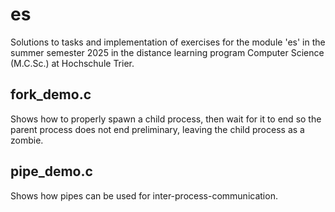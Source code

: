 # es
Solutions to tasks and implementation of exercises for the module 'es' in the summer semester 2025 in the distance learning program Computer Science (M.C.Sc.) at Hochschule Trier.


## fork_demo.c
Shows how to properly spawn a child process, then wait for it to end so the parent process
does not end preliminary, leaving the child process as a zombie.


## pipe_demo.c
Shows how pipes can be used for inter-process-communication.